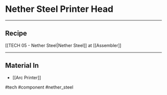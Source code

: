 # Nether Steel Printer Head
---
## Recipe
[[TECH 05 - Nether Steel|Nether Steel]] at [[Assembler]]

---
## Material In
- [[Arc Printer]]

#tech #component #nether_steel 